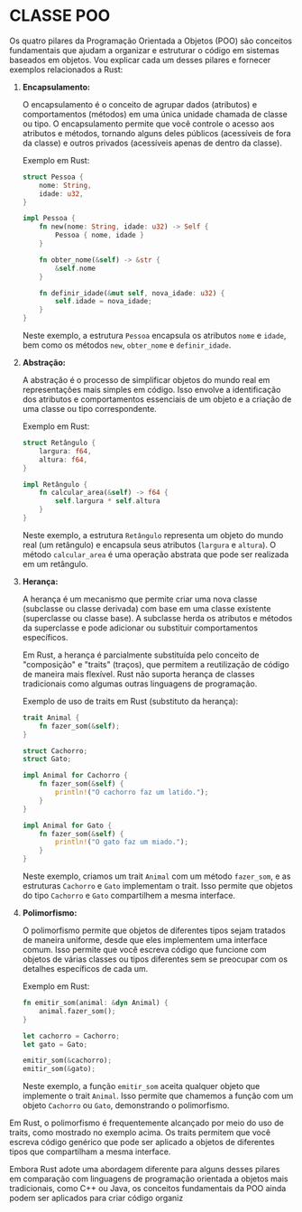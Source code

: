 # CLASSE POO
Os quatro pilares da Programação Orientada a Objetos (POO) são conceitos fundamentais que ajudam a organizar e estruturar o código em sistemas baseados em objetos. Vou explicar cada um desses pilares e fornecer exemplos relacionados a Rust:

1. **Encapsulamento:**
   
   O encapsulamento é o conceito de agrupar dados (atributos) e comportamentos (métodos) em uma única unidade chamada de classe ou tipo. O encapsulamento permite que você controle o acesso aos atributos e métodos, tornando alguns deles públicos (acessíveis de fora da classe) e outros privados (acessíveis apenas de dentro da classe).

   Exemplo em Rust:
   
   ```rust
   struct Pessoa {
       nome: String,
       idade: u32,
   }

   impl Pessoa {
       fn new(nome: String, idade: u32) -> Self {
           Pessoa { nome, idade }
       }

       fn obter_nome(&self) -> &str {
           &self.nome
       }

       fn definir_idade(&mut self, nova_idade: u32) {
           self.idade = nova_idade;
       }
   }
   ```

   Neste exemplo, a estrutura `Pessoa` encapsula os atributos `nome` e `idade`, bem como os métodos `new`, `obter_nome` e `definir_idade`.

2. **Abstração:**
   
   A abstração é o processo de simplificar objetos do mundo real em representações mais simples em código. Isso envolve a identificação dos atributos e comportamentos essenciais de um objeto e a criação de uma classe ou tipo correspondente.

   Exemplo em Rust:

   ```rust
   struct Retângulo {
       largura: f64,
       altura: f64,
   }

   impl Retângulo {
       fn calcular_area(&self) -> f64 {
           self.largura * self.altura
       }
   }
   ```

   Neste exemplo, a estrutura `Retângulo` representa um objeto do mundo real (um retângulo) e encapsula seus atributos (`largura` e `altura`). O método `calcular_area` é uma operação abstrata que pode ser realizada em um retângulo.

3. **Herança:**
   
   A herança é um mecanismo que permite criar uma nova classe (subclasse ou classe derivada) com base em uma classe existente (superclasse ou classe base). A subclasse herda os atributos e métodos da superclasse e pode adicionar ou substituir comportamentos específicos.

   Em Rust, a herança é parcialmente substituída pelo conceito de "composição" e "traits" (traços), que permitem a reutilização de código de maneira mais flexível. Rust não suporta herança de classes tradicionais como algumas outras linguagens de programação.

   Exemplo de uso de traits em Rust (substituto da herança):

   ```rust
   trait Animal {
       fn fazer_som(&self);
   }

   struct Cachorro;
   struct Gato;

   impl Animal for Cachorro {
       fn fazer_som(&self) {
           println!("O cachorro faz um latido.");
       }
   }

   impl Animal for Gato {
       fn fazer_som(&self) {
           println!("O gato faz um miado.");
       }
   }
   ```

   Neste exemplo, criamos um trait `Animal` com um método `fazer_som`, e as estruturas `Cachorro` e `Gato` implementam o trait. Isso permite que objetos do tipo `Cachorro` e `Gato` compartilhem a mesma interface.

4. **Polimorfismo:**
   
   O polimorfismo permite que objetos de diferentes tipos sejam tratados de maneira uniforme, desde que eles implementem uma interface comum. Isso permite que você escreva código que funcione com objetos de várias classes ou tipos diferentes sem se preocupar com os detalhes específicos de cada um.

   Exemplo em Rust:

   ```rust
   fn emitir_som(animal: &dyn Animal) {
       animal.fazer_som();
   }

   let cachorro = Cachorro;
   let gato = Gato;

   emitir_som(&cachorro);
   emitir_som(&gato);
   ```

   Neste exemplo, a função `emitir_som` aceita qualquer objeto que implemente o trait `Animal`. Isso permite que chamemos a função com um objeto `Cachorro` ou `Gato`, demonstrando o polimorfismo.

Em Rust, o polimorfismo é frequentemente alcançado por meio do uso de traits, como mostrado no exemplo acima. Os traits permitem que você escreva código genérico que pode ser aplicado a objetos de diferentes tipos que compartilham a mesma interface.

Embora Rust adote uma abordagem diferente para alguns desses pilares em comparação com linguagens de programação orientada a objetos mais tradicionais, como C++ ou Java, os conceitos fundamentais da POO ainda podem ser aplicados para criar código organiz